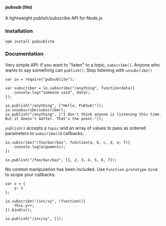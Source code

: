 #### pubsub (lite)

A lightweight publish/subscribe API for Node.js

### Installation

    npm install pubsublite
    
### Documentation

Very simple API: if you want to "listen" to a topic, ``subscribe()``. Anyone who wants to say something can ``publish()``. Stop listening with ``unsubcribe()``

    var io = require("pubsublite");
    
    var subscriber = io.subscribe("/anything", function(data){
        console.log("someone said", data);
    });
    
    io.publish("/anything", ["Hello, PubSub!"]);
    io.unsubscribe(subscriber);
    io.publish("/anything", ["I don't think anyone is listening this time. But it doesn't matter. That's the point."]);
    
``publish()`` accepts a ``topic`` and an array of values to pass as ordered parameters to ``subscribe()d`` callbacks.

    io.subscribe("/foo/bar/baz", function(a, b, c, d, e, f){
        console.log(arguments);
    })
    
    io.publish("/foo/bar/baz", [1, 2, 3, 4, 5, 6, 7]);
    
No context manipulation has been included. Use ``Function.prototype.bind`` to scope your callbacks:

    var x = {
        y: 1
    };
    
    io.subscribe("/inc/xy", (function(){
        this.y++;
    }).bind(x));
    
    io.publish("/inc/xy", []);
